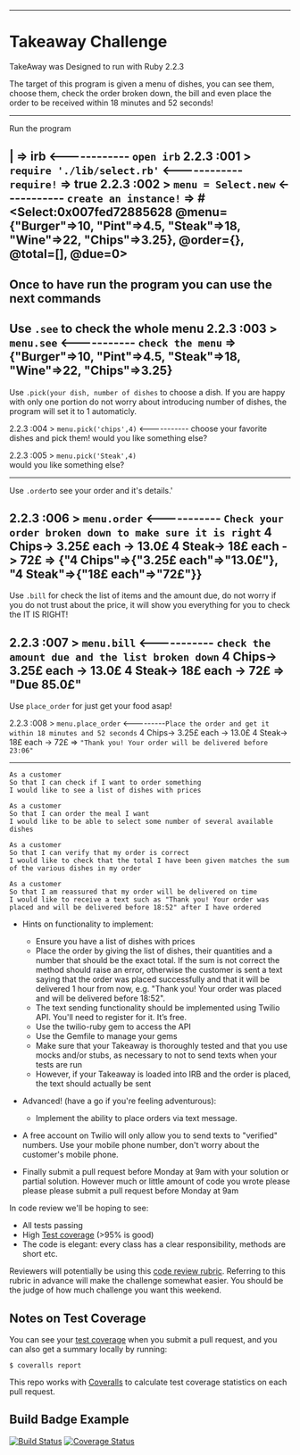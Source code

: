-------------------------------------------------------------------------------------------------------------------------------------------------------------------------------------------------------------

Takeaway Challenge
==================

TakeAway was Designed to run with Ruby 2.2.3 

The target of this program is given a menu of dishes, you can see them, choose them, check the order broken down, the bill and even place the order to be received within 18 minutes and 52 seconds!

-------------------------------------------------------------------------------------------------------------------------------------------------------------------------------------------------------------
Run the program

| => irb                                   <------------ `open irb`
2.2.3 :001 > `require './lib/select.rb'`   <------------ `require!`
=> true 
2.2.3 :002 > `menu = Select.new`           <----------- `create an instance!`
=> #<Select:0x007fed72885628 @menu={"Burger"=>10, "Pint"=>4.5, "Steak"=>18, "Wine"=>22, "Chips"=>3.25}, @order={}, @total=[], @due=0> 
-------------------------------------------------------------------------------------------------------------------------------------------------------------------------------------------------------------

Once to have run the program you can use the next commands
-------------------------------------------------------------------------------------------------------------------------------------------------------------------------------------------------------------

Use `.see` to check the whole menu
2.2.3 :003 > `menu.see`                    <----------- `check the menu` 
=> {"Burger"=>10, "Pint"=>4.5, "Steak"=>18, "Wine"=>22, "Chips"=>3.25} 
-------------------------------------------------------------------------------------------------------------------------------------------------------------------------------------------------------------

Use `.pick(your dish, number of dishes` to choose a dish. If you are happy with only one portion do not worry about introducing number of dishes, the program will set it to 1 automaticly.

2.2.3 :004 > `menu.pick('chips',4)`        <----------- choose your favorite dishes and pick them!
would you like something else?
 
2.2.3 :005 > `menu.pick('Steak',4)`        
would you like something else?
 
-------------------------------------------------------------------------------------------------------------------------------------------------------------------------------------------------------------

Use `.order`to see your order and it's details.'

2.2.3 :006 > `menu.order`                  <----------- `Check your order broken down to make sure it is right`
4 Chips-> 3.25£ each -> 13.0£
4 Steak-> 18£ each -> 72£
=> {"4 Chips"=>{"3.25£ each"=>"13.0£"}, "4 Steak"=>{"18£ each"=>"72£"}} 
-------------------------------------------------------------------------------------------------------------------------------------------------------------------------------------------------------------

Use `.bill` for check the list of items and the amount due, do not worry if you do not trust about the price, it will show you everything for you to check the IT IS RIGHT!

2.2.3 :007 > `menu.bill`                   <-----------  `check the amount due and the list broken down`
4 Chips-> 3.25£ each -> 13.0£
4 Steak-> 18£ each -> 72£
=> "Due 85.0£" 
-------------------------------------------------------------------------------------------------------------------------------------------------------------------------------------------------------------

Use `place_order`  for just get your food asap!

2.2.3 :008 > `menu.place_order`            <---------`Place the order and get it within 18 minutes and 52 seconds`
4 Chips-> 3.25£ each -> 13.0£
4 Steak-> 18£ each -> 72£
=> `"Thank you! Your order will be delivered before 23:06"`

-------------------------------------------------------------------------------------------------------------------------------------------------------------------------------------------------------------


```
As a customer
So that I can check if I want to order something
I would like to see a list of dishes with prices

As a customer
So that I can order the meal I want
I would like to be able to select some number of several available dishes

As a customer
So that I can verify that my order is correct
I would like to check that the total I have been given matches the sum of the various dishes in my order

As a customer
So that I am reassured that my order will be delivered on time
I would like to receive a text such as "Thank you! Your order was placed and will be delivered before 18:52" after I have ordered
```

* Hints on functionality to implement:
  * Ensure you have a list of dishes with prices
  * Place the order by giving the list of dishes, their quantities and a number that should be the exact total. If the sum is not correct the method should raise an error, otherwise the customer is sent a text saying that the order was placed successfully and that it will be delivered 1 hour from now, e.g. "Thank you! Your order was placed and will be delivered before 18:52".
  * The text sending functionality should be implemented using Twilio API. You'll need to register for it. It’s free.
  * Use the twilio-ruby gem to access the API
  * Use the Gemfile to manage your gems
  * Make sure that your Takeaway is thoroughly tested and that you use mocks and/or stubs, as necessary to not to send texts when your tests are run
  * However, if your Takeaway is loaded into IRB and the order is placed, the text should actually be sent

* Advanced! (have a go if you're feeling adventurous):
  * Implement the ability to place orders via text message.

* A free account on Twilio will only allow you to send texts to "verified" numbers. Use your mobile phone number, don't worry about the customer's mobile phone.
* Finally submit a pull request before Monday at 9am with your solution or partial solution.  However much or little amount of code you wrote please please please submit a pull request before Monday at 9am


In code review we'll be hoping to see:

* All tests passing
* High [Test coverage](https://github.com/makersacademy/course/blob/master/pills/test_coverage.md) (>95% is good)
* The code is elegant: every class has a clear responsibility, methods are short etc. 

Reviewers will potentially be using this [code review rubric](docs/review.md).  Referring to this rubric in advance will make the challenge somewhat easier.  You should be the judge of how much challenge you want this weekend.

Notes on Test Coverage
------------------

You can see your [test coverage](https://github.com/makersacademy/course/blob/master/pills/test_coverage.md) when you submit a pull request, and you can also get a summary locally by running:

```
$ coveralls report
```

This repo works with [Coveralls](https://coveralls.io/) to calculate test coverage statistics on each pull request.

Build Badge Example
------------------

[![Build Status](https://travis-ci.org/makersacademy/takeaway-challenge.svg?branch=master)](https://travis-ci.org/makersacademy/takeaway-challenge)
[![Coverage Status](https://coveralls.io/repos/makersacademy/takeaway-challenge/badge.png)](https://coveralls.io/r/makersacademy/takeaway-challenge)
